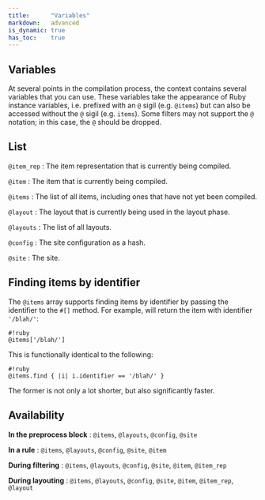 ```yaml
---
title:      "Variables"
markdown:   advanced
is_dynamic: true
has_toc:    true
---
```


## Variables

At several points in the compilation process, the context contains several variables that you can use. These variables take the appearance of Ruby instance variables, i.e. prefixed with an `@` sigil (e.g. `@items`) but can also be accessed without the `@` sigil (e.g. `items`). Some filters may not support the `@` notation; in this case, the `@` should be dropped.

## List

`@item_rep`
: The item representation that is currently being compiled.

`@item`
: The item that is currently being compiled.

`@items`
: The list of all items, including ones that have not yet been compiled.

`@layout`
: The layout that is currently being used in the layout phase.

`@layouts`
: The list of all layouts.

`@config`
: The site configuration as a hash.

`@site`
: The site.

## Finding items by identifier

The `@items` array supports finding items by identifier by passing the identifier to the `#[]` method. For example,  will return the item with identifier `'/blah/'`:

	#!ruby
	@items['/blah/']

This is functionally identical to the following:

	#!ruby
	@items.find { |i| i.identifier == '/blah/' }

The former is not only a lot shorter, but also significantly faster.

## Availability

**In the preprocess block**
: `@items`, `@layouts`, `@config`, `@site`

**In a rule**
: `@items`, `@layouts`, `@config`, `@site`, `@item`

**During filtering**
: `@items`, `@layouts`, `@config`, `@site`, `@item`, `@item_rep`

**During layouting**
: `@items`, `@layouts`, `@config`, `@site`, `@item`, `@item_rep`, `@layout`
